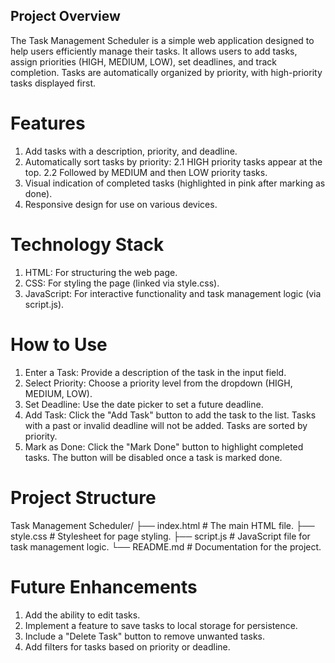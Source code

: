 ## Project Overview ##
The Task Management Scheduler is a simple web application designed to help users efficiently manage their tasks. It allows users to add tasks, assign priorities (HIGH, MEDIUM, LOW), set deadlines, and track completion. Tasks are automatically organized by priority, with high-priority tasks displayed first.


# Features
1. Add tasks with a description, priority, and deadline.
2. Automatically sort tasks by priority:
    2.1 HIGH priority tasks appear at the top.
    2.2 Followed by MEDIUM and then LOW priority tasks.
3. Visual indication of completed tasks (highlighted in pink after marking as done).
4. Responsive design for use on various devices.


# Technology Stack
1. HTML: For structuring the web page.
2. CSS: For styling the page (linked via style.css).
3. JavaScript: For interactive functionality and task management logic (via script.js).


# How to Use
1. Enter a Task: Provide a description of the task in the input field.
2. Select Priority: Choose a priority level from the dropdown (HIGH, MEDIUM, LOW).
3. Set Deadline: Use the date picker to set a future deadline.
4. Add Task: Click the "Add Task" button to add the task to the list.
Tasks with a past or invalid deadline will not be added.
Tasks are sorted by priority.
5. Mark as Done: Click the "Mark Done" button to highlight completed tasks. The button will be disabled once a task is marked done.


# Project Structure
Task Management Scheduler/
├── index.html         # The main HTML file.
├── style.css          # Stylesheet for page styling.
├── script.js          # JavaScript file for task management logic.
└── README.md          # Documentation for the project.


# Future Enhancements
1. Add the ability to edit tasks.
2. Implement a feature to save tasks to local storage for persistence.
3. Include a "Delete Task" button to remove unwanted tasks.
4. Add filters for tasks based on priority or deadline.